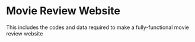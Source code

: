 # Movie Review Website
This includes the codes and data required to make a fully-functional movie review website
